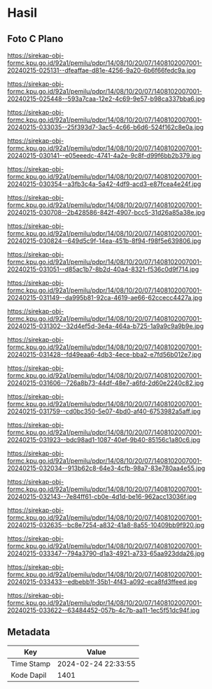 # Hasil

## Foto C Plano

https://sirekap-obj-formc.kpu.go.id/92a1/pemilu/pdpr/14/08/10/20/07/1408102007001-20240215-025131--dfeaffae-d81e-4256-9a20-6b6f66fedc9a.jpg

https://sirekap-obj-formc.kpu.go.id/92a1/pemilu/pdpr/14/08/10/20/07/1408102007001-20240215-025448--593a7caa-12e2-4c69-9e57-b98ca337bba6.jpg

https://sirekap-obj-formc.kpu.go.id/92a1/pemilu/pdpr/14/08/10/20/07/1408102007001-20240215-033035--25f393d7-3ac5-4c66-b6d6-524f162c8e0a.jpg

https://sirekap-obj-formc.kpu.go.id/92a1/pemilu/pdpr/14/08/10/20/07/1408102007001-20240215-030141--e05eeedc-4741-4a2e-9c8f-d99f6bb2b379.jpg

https://sirekap-obj-formc.kpu.go.id/92a1/pemilu/pdpr/14/08/10/20/07/1408102007001-20240215-030354--a3fb3c4a-5a42-4df9-acd3-e87fcea4e24f.jpg

https://sirekap-obj-formc.kpu.go.id/92a1/pemilu/pdpr/14/08/10/20/07/1408102007001-20240215-030708--2b428586-842f-4907-bcc5-31d26a85a38e.jpg

https://sirekap-obj-formc.kpu.go.id/92a1/pemilu/pdpr/14/08/10/20/07/1408102007001-20240215-030824--649d5c9f-14ea-451b-8f94-f98f5e639806.jpg

https://sirekap-obj-formc.kpu.go.id/92a1/pemilu/pdpr/14/08/10/20/07/1408102007001-20240215-031051--d85ac1b7-8b2d-40a4-8321-f536c0d9f714.jpg

https://sirekap-obj-formc.kpu.go.id/92a1/pemilu/pdpr/14/08/10/20/07/1408102007001-20240215-031149--da995b81-92ca-4619-ae66-62ccecc4427a.jpg

https://sirekap-obj-formc.kpu.go.id/92a1/pemilu/pdpr/14/08/10/20/07/1408102007001-20240215-031302--32d4ef5d-3e4a-464a-b725-1a9a9c9a9b9e.jpg

https://sirekap-obj-formc.kpu.go.id/92a1/pemilu/pdpr/14/08/10/20/07/1408102007001-20240215-031428--fd49eaa6-4db3-4ece-bba2-e7fd56b012e7.jpg

https://sirekap-obj-formc.kpu.go.id/92a1/pemilu/pdpr/14/08/10/20/07/1408102007001-20240215-031606--726a8b73-44df-48e7-a6fd-2d60e2240c82.jpg

https://sirekap-obj-formc.kpu.go.id/92a1/pemilu/pdpr/14/08/10/20/07/1408102007001-20240215-031759--cd0bc350-5e07-4bd0-af40-6753982a5aff.jpg

https://sirekap-obj-formc.kpu.go.id/92a1/pemilu/pdpr/14/08/10/20/07/1408102007001-20240215-031923--bdc98ad1-1087-40ef-9b40-85156c1a80c6.jpg

https://sirekap-obj-formc.kpu.go.id/92a1/pemilu/pdpr/14/08/10/20/07/1408102007001-20240215-032034--913b62c8-64e3-4cfb-98a7-83e780aa4e55.jpg

https://sirekap-obj-formc.kpu.go.id/92a1/pemilu/pdpr/14/08/10/20/07/1408102007001-20240215-032143--7e84ff61-cb0e-4d1d-be16-962acc13036f.jpg

https://sirekap-obj-formc.kpu.go.id/92a1/pemilu/pdpr/14/08/10/20/07/1408102007001-20240215-032635--bc8e7254-a832-41a8-8a55-10409bb9f920.jpg

https://sirekap-obj-formc.kpu.go.id/92a1/pemilu/pdpr/14/08/10/20/07/1408102007001-20240215-033347--794a3790-d1a3-4921-a733-65aa923dda26.jpg

https://sirekap-obj-formc.kpu.go.id/92a1/pemilu/pdpr/14/08/10/20/07/1408102007001-20240215-033433--edbebb1f-35b1-4f43-a092-eca8fd3ffeed.jpg

https://sirekap-obj-formc.kpu.go.id/92a1/pemilu/pdpr/14/08/10/20/07/1408102007001-20240215-033622--63484452-057b-4c7b-aa11-1ec5f51dc94f.jpg


## Metadata

| Key        | Value               |
| ---------- | ------------------- |
| Time Stamp | 2024-02-24 22:33:55 |
| Kode Dapil | 1401                |



